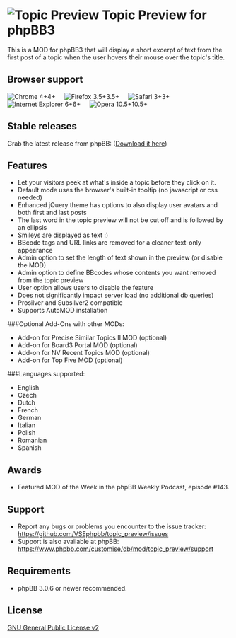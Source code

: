 ![Topic Preview](http://orcamx.vlexofree.com/forum/images/search.png "Topic Preview") Topic Preview for phpBB3
========================

This is a MOD for phpBB3 that will display a short excerpt of text from the first post of a topic when the user hovers their mouse over the topic's title. 

## Browser support
![Chrome 4+](http://orcamx.vlexofree.com/software/browsericons/chrome.png "Chrome 4+")4+ &nbsp;&nbsp;&nbsp;
![Firefox 3.5+](http://orcamx.vlexofree.com/software/browsericons/firefox.png "Firefox 3.5+")3.5+ &nbsp;&nbsp;&nbsp;
![Safari 3+](http://orcamx.vlexofree.com/software/browsericons/safari.png "Safari 3+")3+ &nbsp;&nbsp;&nbsp;
![Internet Explorer 6+](http://orcamx.vlexofree.com/software/browsericons/ie.png "Internet Explorer 6+")6+ &nbsp;&nbsp;&nbsp;
![Opera 10.5+](http://orcamx.vlexofree.com/software/browsericons/opera.png "Opera 10.5+")10.5+

## Stable releases
Grab the latest release from phpBB: ([Download it here](https://www.phpbb.com/customise/db/mod/topic_preview/)) 

Features
--------

* Let your visitors peek at what's inside a topic before they click on it.
* Default mode uses the browser's built-in tooltip (no javascript or css needed)
* Enhanced jQuery theme has options to also display user avatars and both first and last posts
* The last word in the topic preview will not be cut off and is followed by an ellipsis
* Smileys are displayed as text :)
* BBcode tags and URL links are removed for a cleaner text-only appearance
* Admin option to set the length of text shown in the preview (or disable the MOD)
* Admin option to define BBcodes whose contents you want removed from the topic preview
* User option allows users to disable the feature
* Does not significantly impact server load (no additional db queries)
* Prosilver and Subsilver2 compatible
* Supports AutoMOD installation

###Optional Add-Ons with other MODs:
* Add-on for Precise Similar Topics II MOD (optional)
* Add-on for Board3 Portal MOD (optional)
* Add-on for NV Recent Topics MOD (optional)
* Add-on for Top Five MOD (optional)

###Languages supported:
* English
* Czech
* Dutch
* French
* German
* Italian
* Polish
* Romanian
* Spanish

Awards
------

* Featured MOD of the Week in the phpBB Weekly Podcast, episode #143.

Support
-------

* Report any bugs or problems you encounter to the issue tracker: https://github.com/VSEphpbb/topic_preview/issues
* Support is also available at phpBB: https://www.phpbb.com/customise/db/mod/topic_preview/support

Requirements
------------

* phpBB 3.0.6 or newer recommended.

License
-------

[GNU General Public License v2](http://opensource.org/licenses/GPL-2.0)